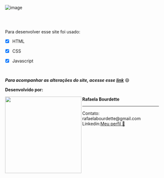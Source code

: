 

![image](https://github.com/rafaelabou1999/site-medico/assets/120579642/02e0a411-203e-477a-ba05-3d94fb32f81f)

<br>
<br>

Para desenvolver esse site foi usado:
- [x] HTML
- [x] CSS
- [x] Javascript



<br>

**_Para acompanhar as alterações do site, acesse esse <a href="https://site-medico.vercel.app/">link</a>_** 😄

**Desenvolvido por:** 
<br>
<div>
  <img align="left" src="https://media.licdn.com/dms/image/D4D03AQHfWwUjq0AGsw/profile-displayphoto-shrink_800_800/0/1678890306744?e=1698883200&v=beta&t=uR5L01B0Jdxp3Mp5xfbqwhPJmgj-a0ESnhlhD8fFSEA" width="250">
  <p align="left"><strong>Rafaela Bourdette</strong> <hr>Contato: rafaelabourdette@gmail.com<br>Linkedin:<a href="https://www.linkedin.com/in/rafaela-bourdette-1b26a926a/">Meu perfil 👋</a></p>
</div>
